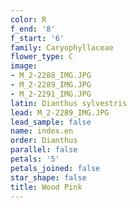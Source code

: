 ```yaml
---
color: R
f_end: '8'
f_start: '6'
family: Caryophyllaceae
flower_type: C
image:
- M_2-2288_IMG.JPG
- M_2-2289_IMG.JPG
- M_2-2291_IMG.JPG
latin: Dianthus sylvestris
lead: M_2-2289_IMG.JPG
lead_sample: false
name: index.en
order: Dianthus
parallel: false
petals: '5'
petals_joined: false
star_shape: false
title: Wood Pink
---
```

